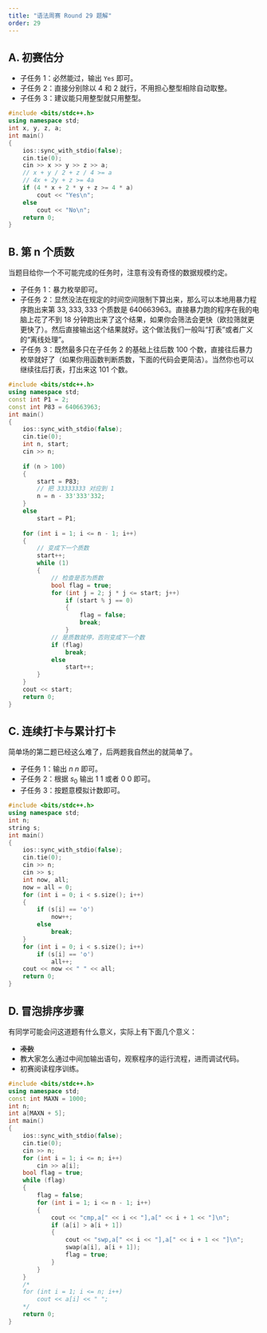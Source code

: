 ```yaml
---
title: "语法周赛 Round 29 题解"
order: 29
---
```


## A. 初赛估分

- 子任务 1：必然能过，输出 `Yes` 即可。
- 子任务 2：直接分别除以 $4$ 和 $2$ 就行，不用担心整型相除自动取整。
- 子任务 3：建议能只用整型就只用整型。

```cpp
#include <bits/stdc++.h>
using namespace std;
int x, y, z, a;
int main()
{
    ios::sync_with_stdio(false);
    cin.tie(0);
    cin >> x >> y >> z >> a;
    // x + y / 2 + z / 4 >= a
    // 4x + 2y + z >= 4a
    if (4 * x + 2 * y + z >= 4 * a)
        cout << "Yes\n";
    else
        cout << "No\n";
    return 0;
}
```

## B. 第 n 个质数

当题目给你一个不可能完成的任务时，注意有没有奇怪的数据规模约定。

- 子任务 1：暴力枚举即可。
- 子任务 2：显然没法在规定的时间空间限制下算出来，那么可以本地用暴力程序跑出来第 $33,333,333$ 个质数是 $640663963$。直接暴力跑的程序在我的电脑上花了不到 $18$ 分钟跑出来了这个结果，如果你会筛法会更快（欧拉筛就更更快了）。然后直接输出这个结果就好。这个做法我们一般叫“打表”或者广义的“离线处理”。
- 子任务 3：既然最多只在子任务 2 的基础上往后数 $100$ 个数，直接往后暴力枚举就好了（如果你用函数判断质数，下面的代码会更简洁）。当然你也可以继续往后打表，打出来这 101 个数。

```cpp
#include <bits/stdc++.h>
using namespace std;
const int P1 = 2;
const int P83 = 640663963;
int main()
{
    ios::sync_with_stdio(false);
    cin.tie(0);
    int n, start;
    cin >> n;
    
    if (n > 100)
    {
        start = P83;
        // 把 33333333 对应到 1
        n = n - 33'333'332;
    }
    else
        start = P1;
        
    for (int i = 1; i <= n - 1; i++)
    {
        // 变成下一个质数
        start++;
        while (1)
        {
            // 检查是否为质数
            bool flag = true;
            for (int j = 2; j * j <= start; j++)
                if (start % j == 0)
                {
                    flag = false;
                    break;
                }
            // 是质数就停，否则变成下一个数
            if (flag)
                break;
            else
                start++;
        }
    }
    cout << start;
    return 0;
}
```


## C. 连续打卡与累计打卡

简单场的第二题已经这么难了，后两题我自然出的就简单了。

- 子任务 1：输出 $n\ n$ 即可。
- 子任务 2：根据 $s_0$ 输出 $1\ 1$ 或者 $0\ 0$ 即可。
- 子任务 3：按题意模拟计数即可。

```cpp
#include <bits/stdc++.h>
using namespace std;
int n;
string s;
int main()
{
    ios::sync_with_stdio(false);
    cin.tie(0);
    cin >> n;
    cin >> s;
    int now, all;
    now = all = 0;
    for (int i = 0; i < s.size(); i++)
    {
        if (s[i] == 'o')
            now++;
        else
            break;
    }
    for (int i = 0; i < s.size(); i++)
        if (s[i] == 'o')
            all++;
    cout << now << " " << all;
    return 0;
}
```

## D. 冒泡排序步骤

有同学可能会问这道题有什么意义，实际上有下面几个意义：

- <del>凑数</del>
- 教大家怎么通过中间加输出语句，观察程序的运行流程，进而调试代码。
- 初赛阅读程序训练。

```cpp
#include <bits/stdc++.h>
using namespace std;
const int MAXN = 1000;
int n;
int a[MAXN + 5];
int main()
{
    ios::sync_with_stdio(false);
    cin.tie(0);
    cin >> n;
    for (int i = 1; i <= n; i++)
        cin >> a[i];
    bool flag = true;
    while (flag)
    {
        flag = false;
        for (int i = 1; i <= n - 1; i++)
        {
            cout << "cmp,a[" << i << "],a[" << i + 1 << "]\n";
            if (a[i] > a[i + 1])
            {
                cout << "swp,a[" << i << "],a[" << i + 1 << "]\n";
                swap(a[i], a[i + 1]);
                flag = true;
            }
        }
    }
    /*
    for (int i = 1; i <= n; i++)
        cout << a[i] << " ";
    */
    return 0;
}
```